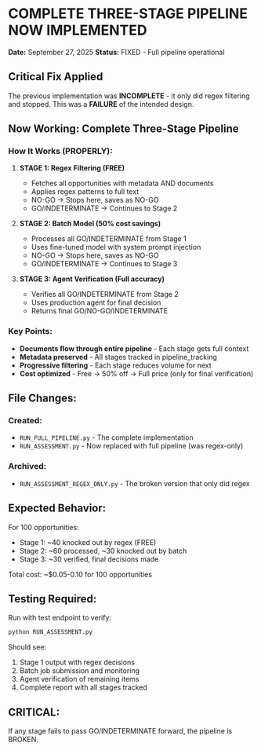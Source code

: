 # COMPLETE THREE-STAGE PIPELINE NOW IMPLEMENTED
**Date:** September 27, 2025
**Status:** FIXED - Full pipeline operational

## Critical Fix Applied

The previous implementation was **INCOMPLETE** - it only did regex filtering and stopped. This was a **FAILURE** of the intended design.

## Now Working: Complete Three-Stage Pipeline

### How It Works (PROPERLY):

1. **STAGE 1: Regex Filtering (FREE)**
   - Fetches all opportunities with metadata AND documents
   - Applies regex patterns to full text
   - NO-GO → Stops here, saves as NO-GO
   - GO/INDETERMINATE → Continues to Stage 2

2. **STAGE 2: Batch Model (50% cost savings)**
   - Processes all GO/INDETERMINATE from Stage 1
   - Uses fine-tuned model with system prompt injection
   - NO-GO → Stops here, saves as NO-GO
   - GO/INDETERMINATE → Continues to Stage 3

3. **STAGE 3: Agent Verification (Full accuracy)**
   - Verifies all GO/INDETERMINATE from Stage 2
   - Uses production agent for final decision
   - Returns final GO/NO-GO/INDETERMINATE

### Key Points:
- **Documents flow through entire pipeline** - Each stage gets full context
- **Metadata preserved** - All stages tracked in pipeline_tracking
- **Progressive filtering** - Each stage reduces volume for next
- **Cost optimized** - Free → 50% off → Full price (only for final verification)

## File Changes:

### Created:
- `RUN_FULL_PIPELINE.py` - The complete implementation
- `RUN_ASSESSMENT.py` - Now replaced with full pipeline (was regex-only)

### Archived:
- `RUN_ASSESSMENT_REGEX_ONLY.py` - The broken version that only did regex

## Expected Behavior:

For 100 opportunities:
- Stage 1: ~40 knocked out by regex (FREE)
- Stage 2: ~60 processed, ~30 knocked out by batch
- Stage 3: ~30 verified, final decisions made

Total cost: ~$0.05-0.10 for 100 opportunities

## Testing Required:

Run with test endpoint to verify:
```bash
python RUN_ASSESSMENT.py
```

Should see:
1. Stage 1 output with regex decisions
2. Batch job submission and monitoring
3. Agent verification of remaining items
4. Complete report with all stages tracked

## CRITICAL:
If any stage fails to pass GO/INDETERMINATE forward, the pipeline is BROKEN.